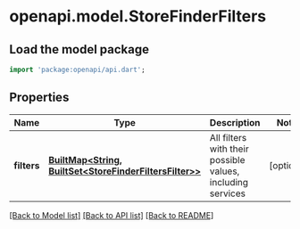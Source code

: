 # openapi.model.StoreFinderFilters

## Load the model package
```dart
import 'package:openapi/api.dart';
```

## Properties
Name | Type | Description | Notes
------------ | ------------- | ------------- | -------------
**filters** | [**BuiltMap&lt;String, BuiltSet&lt;StoreFinderFiltersFilter&gt;&gt;**](BuiltSet.md) | All filters with their possible values, including services | [optional] 

[[Back to Model list]](../README.md#documentation-for-models) [[Back to API list]](../README.md#documentation-for-api-endpoints) [[Back to README]](../README.md)


